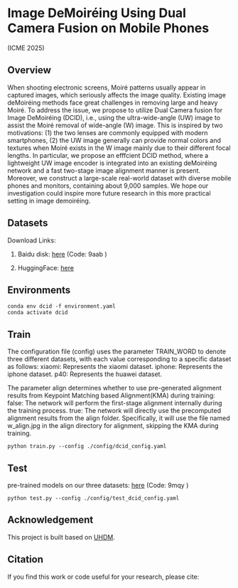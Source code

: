 # Image DeMoiréing Using Dual Camera Fusion on Mobile Phones
 (ICME 2025)


## Overview


 When shooting electronic screens, Moiré patterns usually appear in captured images, which seriously affects the image quality. Existing image deMoiréing methods face great challenges in removing large and heavy Moiré. To address the issue, we propose to utilize Dual Camera fusion for Image DeMoiréing (DCID), i.e., using the ultra-wide-angle (UW) image to assist the Moiré removal of wide-angle (W) image. This is inspired by two motivations: (1) the two lenses are commonly equipped with modern smartphones, (2) the UW image generally can provide normal colors and textures when Moiré exists in the W image mainly due to their different focal lengths. In particular, we propose an efffcient DCID method, where a lightweight UW image encoder is integrated into an existing deMoiréing network and a fast two-stage image alignment manner is present. Moreover, we construct a large-scale real-world dataset with diverse mobile phones and monitors, containing about 9,000 samples. We hope our investigation could inspire more future research in this more practical setting in image demoiréing.



##  Datasets 
Download Links:

1. Baidu disk: [here](https://pan.baidu.com/s/1IAFmdE4Mkh9ATi2DRspcVQ?pwd=9aab)  (Code: 9aab )

2. HuggingFace: [here](https://huggingface.co/datasets/Mrduckk/DCID)

## Environments

```
conda env dcid -f environment.yaml
conda activate dcid
```
## Train

The configuration file (config) uses the parameter TRAIN_WORD to denote three different datasets, with each value corresponding to a specific dataset as follows:
xiaomi: Represents the xiaomi dataset.
iphone: Represents the iphone dataset.
p40: Represents the huawei dataset.

The parameter align determines whether to use pre-generated alignment results from Keypoint Matching based Alignment(KMA) during training:
false: The network will perform the first-stage alignment internally during the training process.
true: The network will directly use the precomputed alignment results from the align folder.
Specifically, it will use the file named w_align.jpg in the align directory for alignment, skipping the KMA during training.

```
python train.py --config ./config/dcid_config.yaml
```

## Test
pre-trained models on our three datasets: [here](https://pan.baidu.com/s/1mbMAksiBkRshzIPK7coDmg?pwd=9mqy) (Code: 9mqy )

```
python test.py --config ./config/test_dcid_config.yaml
```

## Acknowledgement
This project is built based on [UHDM](https://github.com/CVMI-Lab/UHDM?tab=readme-ov-file).

## Citation
If you find this work or code useful for your research, please cite:
```


```
